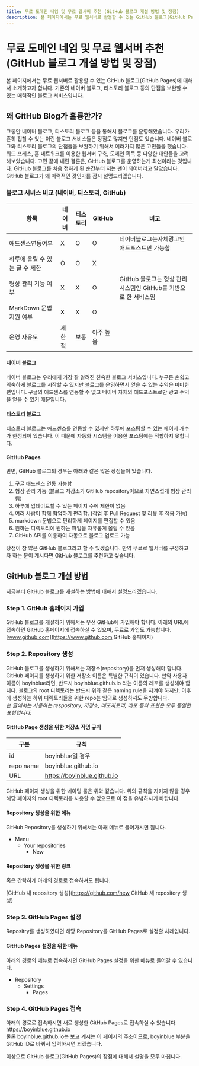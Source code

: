 ```yaml
---
title: 무료 도메인 네임 및 무료 웹서버 추천 (GitHub 블로그 개설 방법 및 장점)
description: 본 페이지에서는 무료 웹서버로 활용할 수 있는 GitHub 블로그(GitHub Pages)에 대해서 소개하고자 합니다.
---
```



무료 도메인 네임 및 무료 웹서버 추천 (GitHub 블로그 개설 방법 및 장점) 
===
   

본 페이지에서는 무료 웹서버로 활용할 수 있는 GitHub 블로그(GitHub Pages)에 대해서 소개하고자 합니다. 
기존의 네이버 블로그, 티스토리 블로그 등의 단점을 보완할 수 있는 매력적인 블로그 서비스입니다.   
   

왜 GitHub Blog가 훌륭한가?   
---
   
그동안 네이버 블로그, 티스토리 블로그 등을 통해서 블로그를 운영해왔습니다. 
우리가 흔히 접할 수 있는 이런 블로그 서비스들은 장점도 많지만 단점도 있습니다. 
네이버 블로그와 티스토리 블로그의 단점들을 보완하기 위해서 여러가지 많은 고민들을 했습니다. 
워드 프레스, 홈 네트워크를 이용한 웹서버 구축, 도메인 획득 등 다양한 대안들을 고려해보았습니다. 
고민 끝에 내린 결론은, GitHub 블로그를 운영하는게 최선이라는 것입니다. 
GitHub 블로그를 처음 접하게 된 순간부터 저는 팬이 되어버리고 말았습니다. 
GitHub 블로그가 왜 매력적인 것인가를 잠시 설명드리겠습니다.   
   

### 블로그 서비스 비교 (네이버, 티스토리, GitHub)
|항목|네이버|티스토리|GitHub|비고|
|---|----------|-----------|-----------|----|
|애드센스연동여부|X|O|O|네이버블로그는자체광고인애드포스트만 가능함|
|하루에 올릴 수 있는 글 수 제한|O|O|X||
|형상 관리 기능 여부|X|X|O|GitHub 블로그는 형상 관리 시스템인 GitHub를 기반으로 한 서비스임|
|MarkDown 문법 지원 여부|X|X|O||
|운영 자유도| 제한적 | 보통 | 아주 높음 | |
   

#### 네이버 블로그
   

네이버 블로그는 우리에게 가장 잘 알려진 친숙한 블로그 서비스입니다. 누구든 손쉽고 익숙하게 블로그를 시작할 수 있지만 블로그를 운영하면서 얻을 수 있는 수익은 미미한 편입니다. 
구글의 애드센스를 연동할 수 없고 네이버 자체의 애드포스트로만 광고 수익을 얻을 수 있기 때문입니다.   


#### 티스토리 블로그


티스토리 블로그는 애드센스를 연동할 수 있지만 하루에 포스팅할 수 있는 페이지 개수가 한정되어 있습니다. 이 때문에 자동화 시스템을 이용한 포스팅에는 적합하지 못합니다.   


#### GitHub Pages


반면, GitHub 블로그의 경우는 아래와 같은 많은 장점들이 있습니다.   
1. 구글 애드센스 연동 가능함
2. 형상 관리 가능 (블로그 저장소가 GitHub repository이므로 자연스럽게 형상 관리됨)
3. 하루에 업데이트할 수 있는 페이지 수에 제한이 없음 
4. 여러 사람이 함께 협업하기 편리함. (작업 후 Pull Request 및 리뷰 후 적용 가능) 
5. markdown 문법으로 편리하게 페이지를 편집할 수 있음 
6. 원하는 디렉토리에 원하는 파일을 자유롭게 올릴 수 있음 
7. GitHub API를 이용하여 자동으로 블로그 업로드 가능 


장점이 참 많은 GitHub 블로그라고 할 수 있겠습니다. 
만약 무료로 웹서버를 구성하고자 하는 분이 계시다면 GitHub 블로그를 추천하고 싶습니다.   
   
   
GitHub 블로그 개설 방법
---


지금부터 GitHub 블로그를 개설하는 방법에 대해서 설명드리겠습니다.   


### Step 1. GitHub 홈페이지 가입


GitHub 블로그를 개설하기 위해서는 우선 GitHub에 가입해야 합니다. 
아래의 URL에 접속하면 GitHub 홈페이지에 접속하실 수 있으며, 무료로 가입도 가능합니다.   
[www.github.com](https://www.github.com GitHub 홈페이지)


### Step 2. Repository 생성


GitHub 블로그를 생성하기 위해서는 저장소(repository)를 먼저 생성해야 합니다. 
GitHub 페이지를 생성하기 위한 저장소 이름은 특별한 규칙이 있습니다. 
만약 사용자 이름이 boyinblue라면, 반드시 boyinblue.github.io 라는 이름의 레포를 생성해야 합니다. 
블로그의 root 디렉토리는 반드시 위와 같은 naming rule을 지켜야 하지만, 이후에 생성하는 하위 디렉토리들을 위한 repo는 임의로 생성하셔도 무방합니다.   
*본 글에서는 사용하는 respository, 저장소, 레포지토리, 레포 등의 표현은 모두 동일한 표현입니다.*


#### GitHub Page 생성을 위한 저장소 작명 규칙
|구분|규칙|
|----|-------------------------|
|id|boyinblue일 경우|
|repo name|boyinblue.github.io|
|URL|https://boyinblue.github.io|
   

GitHub 페이지 생성을 위한 네이밍 룰은 위와 같습니다. 
위의 규칙을 지키지 않을 경우 해당 페이지의 root 디렉토리를 사용할 수 없으므로 이 점을 유념하시기 바랍니다.   
   

#### Repository 생성을 위한 메뉴


GitHub Repository를 생성하기 위해서는 아래 메뉴로 들어가시면 됩니다.   
- Menu 
  - Your repositories
    - New   


#### Repository 생성을 위한 링크
   

혹은 간략하게 아래의 경로로 접속하셔도 됩니다.   


[GitHub 새 repository 생성](https://github.com/new GitHub 새 repository 생성)   
   

### Step 3. GitHub Pages 설정
   

Repositry를 생성하였다면 해당 Repository를 GitHub Pages로 설정할 차례입니다.   
   

#### GitHub Pages 설정을 위한 메뉴
   

아래의 경로의 메뉴로 접속하시면 GitHub Pages 설정을 위한 메뉴로 들어갈 수 있습니다.   
- Repository 
  - Settings
    - Pages   
   

### Step 4. GitHub Pages 접속
   

아래의 경로로 접속하시면 새로 생성한 GitHub Pages로 접속하실 수 있습니다.   
https://boyinblue.github.io   
물론 boyinblue.github.io는 보고 계시는 이 페이지의 주소이므로, 
boyinblue 부분을 GitHub ID로 바꿔서 입력하시면 되겠습니다.   


이상으로 GitHub 블로그(GitHub Pages)의 장점에 대해서 설명을 모두 마칩니다.   

